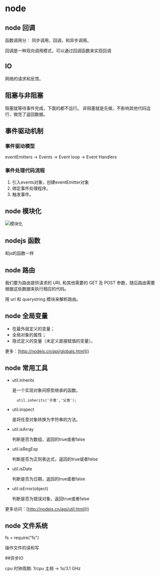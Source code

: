# node 

## node 回调

函数调用分： 同步调用，回调，和异步调用。

回调是一种双向调用模式，可以通过回调函数来实现回调


## IO 

网络的请求和反馈。 

## 阻塞与非阻塞

阻塞就等待事件完成，下面的都不运行。
非阻塞就是先做，不影响其他代码运行，做完了返回数据。

## 事件驱动机制

### 事件驱动模型

eventEmitters -> Events -> Event loop -> Event Handlers  

### 事件处理代码流程

1. 引入events对象，创建eventEmitter对象
2. 绑定事件处理程序。
3. 触发事件。

## node 模块化

![模块化](/node-module.png)

## nodejs 函数

和js的函数一样

## node 路由

我们要为路由提供请求的 URL 和其他需要的 GET 及 POST 参数，随后路由需要根据这些数据来执行相应的代码。

用 url 和 querystring 模块来解析路由。


## node 全局变量

- 在最外层定义的变量；
- 全局对象的属性；
- 隐式定义的变量（未定义直接赋值的变量）。

更多：[http://nodejs.cn/api/globals.html]()

## node 常用工具

- util.inherits

    是一个实现对象间原型继承的函数。

        util.inherits('子类','父类');

- util.inspect 

    是将任意对象转换为字符串的方法。

- util.isArray

    判断是否为数组，返回的true或者false

- util.isRegExp

     判断是否为正则表达式，返回的true或者false

- util.isDate

    判断是否为日期，返回的true或者false

- util.isError(object)

    判断是否为错误对象，返回true或者false

更多访问：[http://nodejs.cn/api/util.html]()

## node 文件系统

fs = require("fs")

操作文件的读和写

##异步IO

cpu 时钟周期: 1/cpu 主频 -> 1s/3.1 GHz
